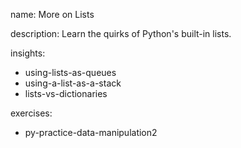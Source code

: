 name: More on Lists

description: Learn the quirks of Python's built-in lists. 

insights:
  - using-lists-as-queues
  - using-a-list-as-a-stack
  - lists-vs-dictionaries
 
exercises:
  - py-practice-data-manipulation2